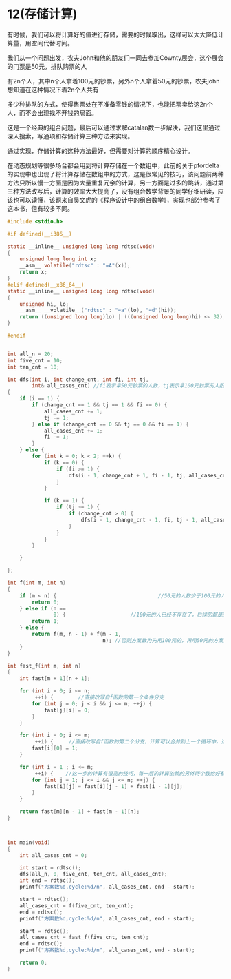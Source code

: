 # 12(存储计算)


有时候，我们可以将计算好的值进行存储，需要的时候取出，这样可以大大降低计算量，用空间代替时间。

 

我们从一个问题出发，农夫John和他的朋友们一同去参加Cownty展会，这个展会的门票是50元，排队购票的人

有2n个人，其中n个人拿着100元的钞票，另外n个人拿着50元的钞票，农夫john想知道在这种情况下着2n个人共有

多少种排队的方式，使得售票处在不准备零钱的情况下，也能把票卖给这2n个人，而不会出现找不开钱的局面。

这是一个经典的组合问题，最后可以通过求解catalan数一步解决，我们这里通过深入搜索，写通项和存储计算三种方法来实现。

通过实现，存储计算的这种方法最好，但需要对计算的顺序精心设计。

 

在动态规划等很多场合都会用到将计算存储在一个数组中，此前的关于pfordelta的实现中也出现了将计算存储在数组中的方式，这是很常见的技巧，该问题前两种方法只所以慢一方面是因为大量重复冗余的计算，另一方面是过多的跳转，通过第三种方法改写后，计算的效率大大提高了，没有组合数学背景的同学仔细研读，应该也可以读懂，该题来自吴文虎的《程序设计中的组合数学》，实现也部分参考了这本书，但有较多不同。


```c
#include <stdio.h>

#if defined(__i386__)

static __inline__ unsigned long long rdtsc(void)
{
    unsigned long long int x;
    __asm__ volatile("rdtsc" : "=A"(x));
    return x;
}
#elif defined(__x86_64__)
static __inline__ unsigned long long rdtsc(void)
{
    unsigned hi, lo;
    __asm__ __volatile__("rdtsc" : "=a"(lo), "=d"(hi));
    return ((unsigned long long)lo) | (((unsigned long long)hi) << 32);
}

#endif


int all_n = 20;
int five_cnt = 10;
int ten_cnt = 10;

int dfs(int i, int change_cnt, int fi, int tj,
        int& all_cases_cnt) //fi表示拿50元钞票的人数，tj表示拿100元钞票的人数
{
    if (i == 1) {
        if (change_cnt == 1 && tj == 1 && fi == 0) {
            all_cases_cnt += 1;
            tj -= 1;
        } else if (change_cnt == 0 && tj == 0 && fi == 1) {
            all_cases_cnt += 1;
            fi -= 1;
        }
    } else {
        for (int k = 0; k < 2; ++k) {
            if (k == 0) {
                if (fi >= 1) {
                    dfs(i - 1, change_cnt + 1, fi - 1, tj, all_cases_cnt);
                }
            }

            if (k == 1) {
                if (tj >= 1) {
                    if (change_cnt > 0) {
                        dfs(i - 1, change_cnt - 1, fi, tj - 1, all_cases_cnt);
                    }
                }
            }
        }

    }

};

int f(int m, int n)
{
    if (m < n) {                                 //50元的人数少于100元的人数必然无解
        return 0;
    } else if (n ==
               0) {                     //100元的人已经不存在了，后续的都是50元的算1种
        return 1;
    } else {
        return f(m, n - 1) + f(m - 1,
                               n); //否则方案数为先用100元的，再用50元的方案之和.
    }
}

int fast_f(int m, int n)
{
    int fast[m + 1][n + 1];

    for (int i = 0; i <= n;
         ++i) {        //直接改写自f函数的第一个条件分支
        for (int j = 0; j < i && j <= m; ++j) {
            fast[j][i] = 0;
        }
    }

    for (int i = 0; i <= m;
         ++i) {     //直接改写自f函数的第二个分支，计算可以合并到上一个循环中，这里为清晰起见，拆开。
        fast[i][0] = 1;
    }

    for (int i = 1 ; i <= m;
         ++i) {    //这一步的计算有很高的技巧，每一层的计算依赖的另外两个数恰好都是已经计算好的
        for (int j = 1; j <= i && j <= n; ++j) {
            fast[i][j] = fast[i][j - 1] + fast[i - 1][j];
        }
    }

    return fast[m][n - 1] + fast[m - 1][n];
}



int main(void)
{
    int all_cases_cnt = 0;

    int start = rdtsc();
    dfs(all_n, 0, five_cnt, ten_cnt, all_cases_cnt);
    int end = rdtsc();
    printf("方案数%d,cycle:%d/n", all_cases_cnt, end - start);

    start = rdtsc();
    all_cases_cnt = f(five_cnt, ten_cnt);
    end = rdtsc();
    printf("方案数%d,cycle:%d/n", all_cases_cnt, end - start);

    start = rdtsc();
    all_cases_cnt = fast_f(five_cnt, ten_cnt);
    end = rdtsc();
    printf("方案数%d,cycle:%d/n", all_cases_cnt, end - start);

    return 0;
}
```